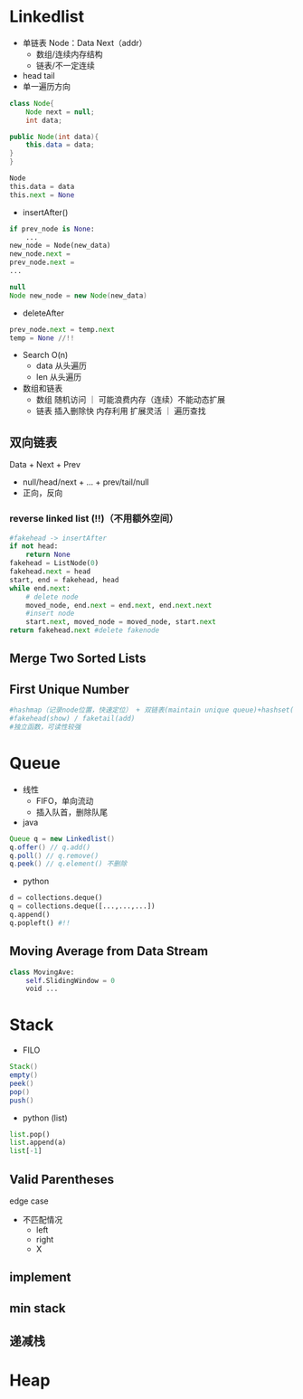 # Linkedlist
- 单链表
Node：Data Next（addr）
    - 数组/连续内存结构
    - 链表/不一定连续
- head tail
- 单一遍历方向
```java
class Node{
    Node next = null;
    int data;

public Node(int data){
    this.data = data;
}
}
```
```python
Node
this.data = data
this.next = None
```
- insertAfter()
```python
if prev_node is None:
    ...
new_node = Node(new_data)
new_node.next = 
prev_node.next = 
...
```
```java
null
Node new_node = new Node(new_data)
```
- deleteAfter
```python
prev_node.next = temp.next
temp = None //!!
```
- Search O(n)
    - data 从头遍历
    - len 从头遍历
- 数组和链表
    - 数组 随机访问 ｜ 可能浪费内存（连续）不能动态扩展 
    - 链表 插入删除快 内存利用 扩展灵活 ｜ 遍历查找
## 双向链表
Data + Next + Prev
- null/head/next + ... + prev/tail/null  
- 正向，反向
### reverse linked list (!!)（不用额外空间）
```python
#fakehead -> insertAfter
if not head:
    return None
fakehead = ListNode(0)
fakehead.next = head
start, end = fakehead, head
while end.next:
    # delete node
    moved_node, end.next = end.next, end.next.next
    #insert node 
    start.next, moved_node = moved_node, start.next
return fakehead.next #delete fakenode
```
## Merge Two Sorted Lists

## First Unique Number
```python
#hashmap（记录node位置，快速定位） + 双链表(maintain unique queue)+hashset(记录已经*2移除的数)
#fakehead(show) / faketail(add)
#独立函数，可读性较强

```

# Queue
- 线性
    - FIFO，单向流动
    - 插入队首，删除队尾
- java
```java
Queue q = new Linkedlist()
q.offer() // q.add()
q.poll() // q.remove()
q.peek() // q.element() 不删除
```
- python
```python
d = collections.deque()
q = collections.deque([...,...,...])
q.append()
q.popleft() #!!
```
## Moving Average from Data Stream
```python
class MovingAve:
    self.SlidingWindow = 0
    void ...
```
# Stack
- FILO
```java
Stack()
empty()
peek()
pop()
push()
```
- python (list)
```python
list.pop()
list.append(a)
list[-1]
```
## Valid Parentheses
edge case
- 不匹配情况
    - left
    - right
    - X
## implement 
## min stack
## 递减栈
# Heap